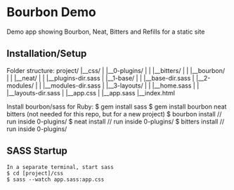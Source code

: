 # Bourbon Demo

Demo app showing Bourbon, Neat, Bitters and Refills for a static site

## Installation/Setup

Folder structure:
    project/
    |__css/
    |  |__0-plugins/
    |  |  |__bitters/
    |  |  |__bourbon/
    |  |  |__neat/
    |  |  |__plugins-dir.sass
    |  |__1-base/
    |  |  |__base-dir.sass
    |  |__2-modules/
    |  |  |__modules-dir.sass
    |  |__3-layouts/
    |  |  |__home.sass
    |  |  |__layouts-dir.sass
    |  |__app.css
    |  |__app.sass
    |__index.html

Install bourbon/sass for Ruby:
    $ gem install sass
    $ gem install bourbon neat bitters
    (not needed for this repo, but for a new project)
    $ bourbon install // run inside 0-plugins/
    $ neat install // run inside 0-plugins/
    $ bitters install // run inside 0-plugins/

## SASS Startup
    In a separate terminal, start sass
    $ cd [project]/css
    $ sass --watch app.sass:app.css